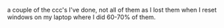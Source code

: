 a couple of the ccc's I've done, not all of them as I lost them when I reset windows on my laptop where I did 60-70% of them.
